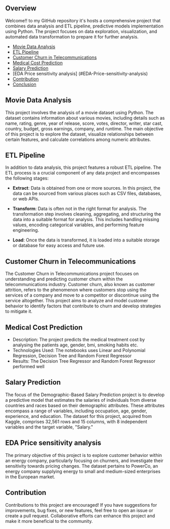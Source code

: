 
## Overview

Welcome!! to my GitHub repository it's hosts a comprehensive project that combines data analysis and ETL pipeline, predictive models implementation using Python. The project focuses on data exploration, visualization, and automated data transformation to prepare it for further analysis.

- [Movie Data Analysis](#Movie-Data-Analysis)
- [ETL Pipeline](#etl-pipeline)
- [Customer Churn in Telecommunications](#Customer-Churn-in-Telecommunications)
- [Medical Cost Prediction](#Medical-Cost-Prediction)
- [Salary Prediction](#Salary-Prediction)
- [EDA Price sensitivity analysis] (#EDA-Price-sensitivity-analysis)
- [Contribution](#contribution)
- [Conclusion](#conclusion)

## Movie Data Analysis

This project involves the analysis of a movie dataset using Python. The dataset contains information about various movies, including details such as name, rating, genre, year of release, score, votes, director, writer, star cast, country, budget, gross earnings, company, and runtime. The main objective of this project is to explore the dataset, visualize relationships between certain features, and calculate correlations among numeric attributes.

## ETL Pipeline

In addition to data analysis, this project features a robust ETL pipeline. The ETL process is a crucial component of any data project and encompasses the following stages:

- **Extract**: Data is obtained from one or more sources. In this project, the data can be sourced from various places such as CSV files, databases, or web APIs.

- **Transform**: Data is often not in the right format for analysis. The transformation step involves cleaning, aggregating, and structuring the data into a suitable format for analysis. This includes handling missing values, encoding categorical variables, and performing feature engineering.

- **Load**: Once the data is transformed, it is loaded into a suitable storage or database for easy access and future use.

## Customer Churn in Telecommunications

The Customer Churn in Telecommunications project focuses on understanding and predicting customer churn within the telecommunications industry. Customer churn, also known as customer attrition, refers to the phenomenon where customers stop using the services of a company and move to a competitor or discontinue using the service altogether. This project aims to analyze and model customer behavior to identify factors that contribute to churn and develop strategies to mitigate it.

## Medical Cost Prediction
* Description: The project predicts the medical treatment cost by analysing the patients age, gender, bmi, smoking habits etc.
* Technologies Used: The notebooks uses Linear and Polynomial Regression, Decision Tree and Random Forest Regressor
* Results: The Decision Tree Regressor and Random Forest Regressor performed well

## Salary Prediction
The focus of the Demographic-Based Salary Prediction project is to develop a predictive model that estimates the salaries of individuals from diverse countries and races based on their demographic attributes. These attributes encompass a range of variables, including occupation, age, gender, experience, and education. The dataset for this project, acquired from Kaggle, comprises 32,561 rows and 15 columns, with 8 independent variables and the target variable, "Salary."

## EDA Price sensitivity analysis
The primary objective of this project is to explore customer behavior within an energy company, particularly focusing on churners, and investigate their sensitivity towards pricing changes. The dataset pertains to PowerCo, an energy company supplying energy to small and medium-sized enterprises in the European market.

## Contribution

Contributions to this project are encouraged! If you have suggestions for improvements, bug fixes, or new features, feel free to open an issue or create a pull request. Collaborative efforts can enhance this project and make it more beneficial to the community.

